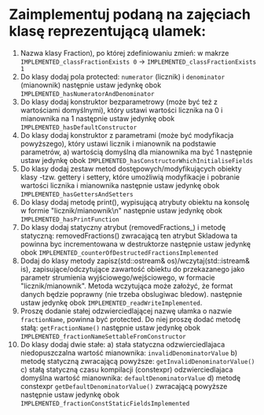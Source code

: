 # Zaimplementuj podaną na zajęciach klasę reprezentującą ulamek:

1. Nazwa klasy Fraction), po której zdefiniowaniu zmień: w makrze
   `IMPLEMENTED_classFractionExists 0` -> `IMPLEMENTED_classFractionExists 1`
2. Do klasy dodaj pola protected:
   `numerator` (licznik) i `denominator` (mianownik)
   następnie ustaw jedynkę obok `IMPLEMENTED_hasNumeratorAndDenominator`
3. Do klasy dodaj konstruktor bezparametrowy (może być też z wartościami domyślnymi), który ustawi wartości licznika na
   0 i mianownika na 1 następnie ustaw jedynkę obok `IMPLEMENTED_hasDefaultConstructor`
4. Do klasy dodaj konstruktor z parametrami (może być modyfikacja powyższego), który ustawi licznik i mianownik na
   podstawie parametrów, a) wartością domyślną dla mianownika ma być 1 następnie ustaw jedynkę
   obok `IMPLEMENTED_hasConstructorWhichInitialiseFields`
5. Do klasy dodaj zestaw metod dostępowych/modyfikujących obiekty klasy -tzw. gettery i settery, które umożliwią
   modyfikacje i pobranie wartości licznika i mianownika następnie ustaw jedynkę obok `IMPLEMENTED_hasGettersAndSetters`
6. Do klasy dodaj metodę print(), wypisującą atrybuty obiektu na konsolę w formie "licznik/mianownik\n"
   następnie ustaw jedynkę obok `IMPLEMENTED_hasPrintFunction`
7. Do klasy dodaj statyczny atrybut (removedFractions_)
   i metodę statyczną: removedFractions() zwracającą ten atrybut Skladowa ta powinna byc incrementowana w destruktorze
   następnie ustaw jedynkę obok `IMPLEMENTED_counterOfDestructedFractionsImplemented`
8. Dodaj do klasy metody zapisz(std::ostream& os)/wczytaj(std::istream& is), zapisujące/odczytujące zawartość obiektu do
   przekazanego jako parametr strumienia wyjściowego/wejściowego, w formacie "licznik/mianownik". Metoda wczytująca może
   założyć, że format danych będzie poprawny
   (nie trzeba obslugiwac bledow). następnie ustaw jedynkę obok `IMPLEMENTED_readWriteImplemented`.
9. Proszę dodanie stałej odzwierciedlającej nazwę ułamka o nazwie `fractionName`, powinna być protected. Do niej proszę
   dodać metodę stałą:
   `getFractionName()`
   następnie ustaw jedynkę obok `IMPLEMENTED_fractionNameSettableFromConstructor`
10. Do klasy dodaj dwie stałe:
    a) stała statyczna odzwierciedlajaca niedopuszczalna wartość mianownika: `invalidDenominatorValue`
    b) metodę statyczną zwracającą powyższe: `getInvalidDenominatorValue()`
    c) stałą statyczną czasu kompilacji (constexpr) odzwierciedlajaca domyślna wartość
    mianownika: `defaultDenominatorValue`
    d) metodę constexpr `getDefaultDenominatorValue()` zwracającą powyższe następnie ustaw jedynkę
    obok `IMPLEMENTED_fractionConstStaticFieldsImplemented`
